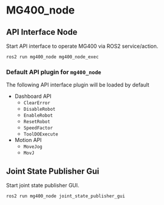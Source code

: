# MG400_node

## API Interface Node
Start API interface to operate MG400 via ROS2 service/action.

```bash
ros2 run mg400_node mg400_node_exec
```
### Default API plugin for `mg400_node`
The following API interface plugin will be loaded by default
- Dashboard API
  - `ClearError`
  - `DisableRobot`
  - `EnableRobot`
  - `ResetRobot`
  - `SpeedFactor`
  - `ToolDOExecute`
- Motion API
  - `MoveJog`
  - `MovJ`

## Joint State Publisher Gui

Start joint state publisher GUI.

```bash
ros2 run mg400_node joint_state_publisher_gui
```
